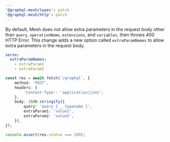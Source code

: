 ```yaml
---
'@graphql-mesh/types': patch
'@graphql-mesh/http': patch
---
```


By default, Mesh does not allow extra parameters in the request body other than `query`, `operationName`, `extensions`, and `variables`, then throws 400 HTTP Error.
This change adds a new option called `extraParamNames` to allow extra parameters in the request body.

```yaml
serve:
  extraParamNames:
    - extraParam1
    - extraParam2
```

```ts
const res = await fetch('/graphql', {
    method: 'POST',
    headers: {
        'Content-Type': 'application/json',
    },
    body: JSON.stringify({
        query: 'query { __typename }',
        extraParam1: 'value1',
        extraParam2: 'value2',
    }),
});

console.assert(res.status === 200);
```
